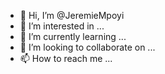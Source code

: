 - 👋 Hi, I’m @JeremieMpoyi
- 👀 I’m interested in ...
- 🌱 I’m currently learning ...
- 💞️ I’m looking to collaborate on ...
- 📫 How to reach me ...

<!---
JeremieMpoyi/JeremieMpoyi is a ✨ special ✨ repository because its `README.md` (this file) appears on your GitHub profile.
You can click the Preview link to take a look at your changes.
--->
